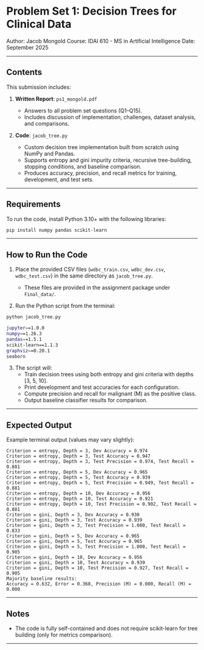 # Problem Set 1: Decision Trees for Clinical Data

Author: Jacob Mongold
Course: IDAI 610 - MS in Artificial Intelligence
Date: September 2025

---

## Contents
This submission includes:
1. **Written Report**: `ps1_mongold.pdf`
   - Answers to all problem set questions (Q1–Q15).
   - Includes discussion of implementation, challenges, dataset analysis, and comparisons.

2. **Code**: `jacob_tree.py`
   - Custom decision tree implementation built from scratch using NumPy and Pandas.
   - Supports entropy and gini impurity criteria, recursive tree-building, stopping conditions, and baseline comparison.
   - Produces accuracy, precision, and recall metrics for training, development, and test sets.

---

## Requirements
To run the code, install Python 3.10+ with the following libraries:

```bash
pip install numpy pandas scikit-learn
```

---

## How to Run the Code
1. Place the provided CSV files (`wdbc_train.csv`, `wdbc_dev.csv`, `wdbc_test.csv`) in the same directory as `jacob_tree.py`.
   - These files are provided in the assignment package under `Final_data/`.

2. Run the Python script from the terminal:

```bash
python jacob_tree.py

jupyter==1.0.0
numpy==1.26.3
pandas==1.5.1
scikit-learn==1.1.3
graphviz==0.20.1
seaborn
```

3. The script will:
   - Train decision trees using both entropy and gini criteria with depths [3, 5, 10].
   - Print development and test accuracies for each configuration.
   - Compute precision and recall for malignant (M) as the positive class.
   - Output baseline classifier results for comparison.

---

## Expected Output
Example terminal output (values may vary slightly):

```
Criterion = entropy, Depth = 3, Dev Accuracy = 0.974
Criterion = entropy, Depth = 3, Test Accuracy = 0.947
Criterion = entropy, Depth = 3, Test Precision = 0.974, Test Recall = 0.881
Criterion = entropy, Depth = 5, Dev Accuracy = 0.965
Criterion = entropy, Depth = 5, Test Accuracy = 0.939
Criterion = entropy, Depth = 5, Test Precision = 0.949, Test Recall = 0.881
Criterion = entropy, Depth = 10, Dev Accuracy = 0.956
Criterion = entropy, Depth = 10, Test Accuracy = 0.921
Criterion = entropy, Depth = 10, Test Precision = 0.902, Test Recall = 0.881
Criterion = gini, Depth = 3, Dev Accuracy = 0.930
Criterion = gini, Depth = 3, Test Accuracy = 0.939
Criterion = gini, Depth = 3, Test Precision = 1.000, Test Recall = 0.833
Criterion = gini, Depth = 5, Dev Accuracy = 0.965
Criterion = gini, Depth = 5, Test Accuracy = 0.965
Criterion = gini, Depth = 5, Test Precision = 1.000, Test Recall = 0.905
Criterion = gini, Depth = 10, Dev Accuracy = 0.956
Criterion = gini, Depth = 10, Test Accuracy = 0.939
Criterion = gini, Depth = 10, Test Precision = 0.927, Test Recall = 0.905
Majority baseline results:
Accuracy = 0.632, Error = 0.368, Precision (M) = 0.000, Recall (M) = 0.000
```

---

## Notes
- The code is fully self-contained and does not require scikit-learn for tree building (only for metrics comparison).

---
